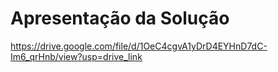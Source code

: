 # Apresentação da Solução

https://drive.google.com/file/d/1OeC4cgvA1yDrD4EYHnD7dC-Im6_qrHnb/view?usp=drive_link
